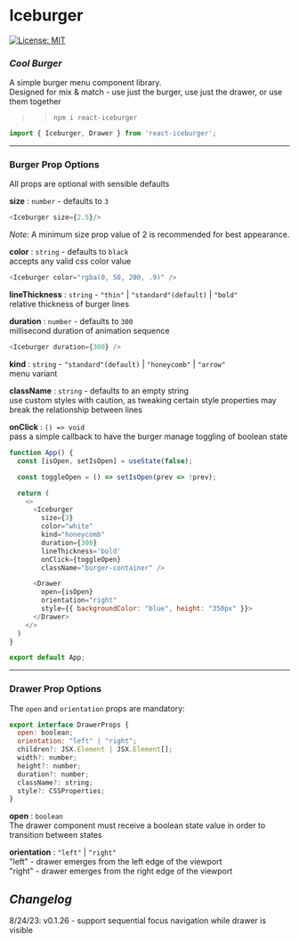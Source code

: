 # Iceburger
[![License: MIT](https://img.shields.io/badge/License-MIT-yellow.svg)](https://opensource.org/licenses/MIT)  

### _Cool Burger_

A simple burger menu component library.   
Designed for mix & match - use just the burger, use just the drawer, or use them together
>> `npm i react-iceburger`
```js
import { Iceburger, Drawer } from 'react-iceburger';
```

___  


### Burger Prop Options
All props are optional with sensible defaults

__size__ : `number` - defaults to `3`   
```js
<Iceburger size={2.5}/>
```
_Note:_ A minimum size prop value of 2 is recommended for best appearance.

__color__ : `string` - defaults to `black`   
accepts any valid css color value
```js
<Iceburger color="rgba(0, 50, 200, .9)" />
```

__lineThickness__ : `string` - `"thin"` | `"standard"(default)` | `"bold"`  
relative thickness of burger lines

__duration__ : `number` - defaults to `300`   
millisecond duration of animation sequence 
```js
<Iceburger duration={300} />
```

__kind__ : `string` - `"standard"(default)` | `"honeycomb"` | `"arrow"`  
menu variant

__className__ : `string` - defaults to an empty string   
use custom styles with caution, as tweaking certain style properties may break the relationship between lines 

__onClick__ : `() => void`  
pass a simple callback to have the burger manage toggling of boolean state
```js
function App() {
  const [isOpen, setIsOpen] = useState(false);

  const toggleOpen = () => setIsOpen(prev => !prev);

  return (
    <>
      <Iceburger
        size={3}
        color="white"
        kind="honeycomb"
        duration={300}
        lineThickness='bold'
        onClick={toggleOpen}
        className="burger-container" />

      <Drawer
        open={isOpen}
        orientation="right"
        style={{ backgroundColor: "blue", height: "350px" }}>
      </Drawer>
    </>
  )
}

export default App;
```

___


### Drawer Prop Options
The `open` and `orientation` props are mandatory:
```js
export interface DrawerProps {
  open: boolean;
  orientation: "left" | "right";
  children?: JSX.Element | JSX.Element[];
  width?: number;
  height?: number;
  duration?: number;
  className?: string;
  style?: CSSProperties;
}
```

__open__ : `boolean`  
The drawer component must receive a boolean state value in order to transition between states  

__orientation__ : `"left"` | `"right"`  
"left" - drawer emerges from the left edge of the viewport  
"right" - drawer emerges from the right edge of the viewport


## _Changelog_

8/24/23: v0.1.26 - support sequential focus navigation while drawer is visible